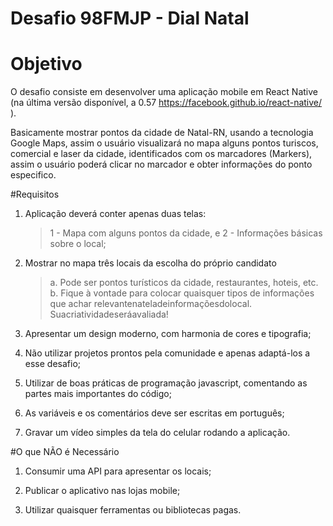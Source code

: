 # Desafio 98FMJP - Dial Natal

# Objetivo
O desafio consiste em desenvolver uma aplicação mobile em React Native (na última versão disponível, a 0.57 ​https://facebook.github.io/react-native/​).

Basicamente mostrar pontos da cidade de Natal-RN, usando a tecnologia Google Maps, assim o usuário visualizará no mapa alguns pontos turiscos, comercial e laser da cidade, identificados com os marcadores (Markers), assim o 
usuário poderá clicar no marcador e obter informações do ponto especifico.

#Requisitos
1. Aplicação deverá conter apenas duas telas: 
   > 1 - Mapa com alguns pontos da cidade, e 
   > 2 - Informações básicas sobre o local;

2. Mostrar no mapa ​três locais​ da escolha do próprio candidato
   > a. Pode ser pontos turísticos da cidade, restaurantes, hoteis, etc.
   > b. Fique à vontade para colocar quaisquer tipos de informações que achar relevantenatelade​informaçõesdolocal.​ Suacriatividadeseráavaliada!

3. Apresentar um design moderno, com harmonia de cores e tipografia;

4. Não utilizar projetos prontos pela comunidade e apenas adaptá-los a esse desafio;
 
5. Utilizar de boas práticas de programação javascript, comentando as partes mais importantes do código;
6. As variáveis e os comentários deve ser escritas em português;

7. Gravar um vídeo simples da tela do celular rodando a aplicação.

#O que NÃO é Necessário
1. Consumir uma API para apresentar os locais;

2. Publicar o aplicativo nas lojas mobile;

3. Utilizar quaisquer ferramentas ou bibliotecas pagas.

